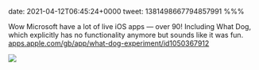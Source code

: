 date: 2021-04-12T06:45:24+0000
tweet: 1381498667794857991
%%%

Wow Microsoft have a lot of live iOS apps — over 90! Including What Dog, which explicitly has no functionality anymore but sounds like it was fun. [apps.apple.com/gb/app/what-dog-experiment/id1050367912](https://apps.apple.com/gb/app/what-dog-experiment/id1050367912)

![](EywRtyeW8AAHbuZ.png)
